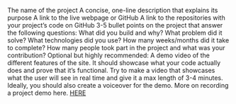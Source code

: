 The name of the project
A concise, one-line description that explains its purpose
A link to the live webpage or GitHub
A link to the repositories with your project’s code on GitHub
3-5 bullet points on the project that answer the following questions: What did you build and why? What problem did it solve?
What technologies did you use? How many weeks/months did it take to complete? 
How many people took part in the project and what was your contribution?
Optional but highly recommended: A demo video of the different features of the site.
It should showcase what your code actually does and prove that it’s functional. 
Try to make a video that showcases what the user will see in real time and give it a max length of 3-4 minutes. 
Ideally, you should also create a voiceover for the demo. More on recording a project demo here.
[HERE](https://docs.google.com/document/d/1zvijdBuAR5RXnlwOy8w0iqOfxYAtaVhXMut6__AglRQ/edit?usp=sharing)
